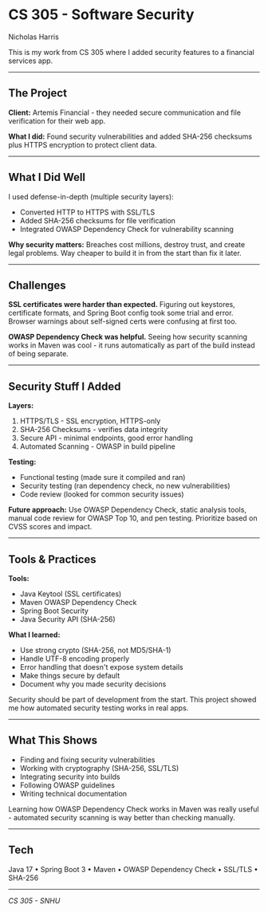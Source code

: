 # CS 305 - Software Security

Nicholas Harris

This is my work from CS 305 where I added security features to a financial services app.

---

## The Project

**Client:** Artemis Financial - they needed secure communication and file verification for their web app.

**What I did:** Found security vulnerabilities and added SHA-256 checksums plus HTTPS encryption to protect client data.

---

## What I Did Well

I used defense-in-depth (multiple security layers):
- Converted HTTP to HTTPS with SSL/TLS
- Added SHA-256 checksums for file verification  
- Integrated OWASP Dependency Check for vulnerability scanning

**Why security matters:** Breaches cost millions, destroy trust, and create legal problems. Way cheaper to build it in from the start than fix it later.

---

## Challenges

**SSL certificates were harder than expected.** Figuring out keystores, certificate formats, and Spring Boot config took some trial and error. Browser warnings about self-signed certs were confusing at first too.

**OWASP Dependency Check was helpful.** Seeing how security scanning works in Maven was cool - it runs automatically as part of the build instead of being separate.

---

## Security Stuff I Added

**Layers:**
1. HTTPS/TLS - SSL encryption, HTTPS-only
2. SHA-256 Checksums - verifies data integrity
3. Secure API - minimal endpoints, good error handling
4. Automated Scanning - OWASP in build pipeline

**Testing:**
- Functional testing (made sure it compiled and ran)
- Security testing (ran dependency check, no new vulnerabilities)
- Code review (looked for common security issues)

**Future approach:**
Use OWASP Dependency Check, static analysis tools, manual code review for OWASP Top 10, and pen testing. Prioritize based on CVSS scores and impact.

---

## Tools & Practices

**Tools:**
- Java Keytool (SSL certificates)
- Maven OWASP Dependency Check
- Spring Boot Security
- Java Security API (SHA-256)

**What I learned:**
- Use strong crypto (SHA-256, not MD5/SHA-1)
- Handle UTF-8 encoding properly
- Error handling that doesn't expose system details
- Make things secure by default
- Document why you made security decisions

Security should be part of development from the start. This project showed me how automated security testing works in real apps.

---

## What This Shows

- Finding and fixing security vulnerabilities
- Working with cryptography (SHA-256, SSL/TLS)
- Integrating security into builds
- Following OWASP guidelines
- Writing technical documentation

Learning how OWASP Dependency Check works in Maven was really useful - automated security scanning is way better than checking manually.

---

## Tech

Java 17 • Spring Boot 3 • Maven • OWASP Dependency Check • SSL/TLS • SHA-256

---

*CS 305 - SNHU*

